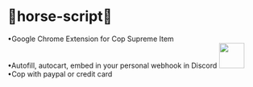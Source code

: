 # 🐴horse-script🐴
•Google Chrome Extension for Cop Supreme Item<br>
•Autofill, autocart, embed in your personal webhook in Discord <img src="https://yt3.ggpht.com/ytc/AAUvwngHu0mU1UvMQPWZZM1mFsTJTwZH_EoymRvmG23peQ=s900-c-k-c0x00ffffff-no-rj" width="50px" height="50">
<br>
•Cop with paypal or credit card<br>
